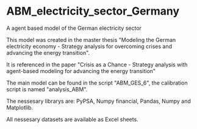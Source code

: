 # ABM_electricity_sector_Germany
A agent based model of the German electricity sector

This model was created in the master thesis "Modeling the German electricity economy - Strategy analysis for overcoming crises and advancing the energy transition".

It is referenced in the paper "Crisis as a Chance - Strategy analysis with agent-based modeling for advancing the energy transition"

The main model can be found in the script "ABM_GES_6", the calibration script is named "analysis_ABM".

The nessesary librarys are: PyPSA, Numpy financial, Pandas, Numpy and Matplotlib.

All nessesary datasets are available as Excel sheets.
